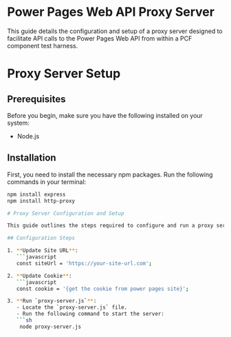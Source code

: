 # Power Pages Web API Proxy Server

This guide details the configuration and setup of a proxy server designed to facilitate API calls to the Power Pages Web API from within a PCF component test harness.

# Proxy Server Setup

## Prerequisites

Before you begin, make sure you have the following installed on your system:

- Node.js

## Installation

First, you need to install the necessary npm packages. Run the following commands in your terminal:

```sh
npm install express
npm install http-proxy

# Proxy Server Configuration and Setup

This guide outlines the steps required to configure and run a proxy server using Node.js. The proxy server facilitates authenticated API calls to a specified site URL using cookie-based authentication.

## Configuration Steps

1. **Update Site URL**:
   ```javascript
   const siteUrl = 'https://your-site-url.com';

2. **Update Cookie**:
   ```javascript
   const cookie = '{get the cookie from power pages site}';

3. **Run `proxy-server.js`**:
   - Locate the `proxy-server.js` file.
   - Run the following command to start the server:
   ```sh
    node proxy-server.js


